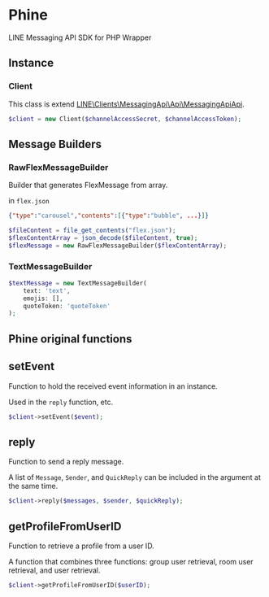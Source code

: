 # Phine

LINE Messaging API SDK for PHP Wrapper

## Instance

### Client

This class is extend [LINE\Clients\MessagingApi\Api\MessagingApiApi](https://github.com/line/line-bot-sdk-php/blob/master/src/clients/messaging-api/lib/Api/MessagingApiApi.php).

```php
$client = new Client($channelAccessSecret, $channelAccessToken);
```

## Message Builders

### RawFlexMessageBuilder

Builder that generates FlexMessage from array.

in `flex.json`

```json
{"type":"carousel","contents":[{"type":"bubble", ...}]}
```

```php
$fileContent = file_get_contents("flex.json");
$flexContentArray = json_decode($fileContent, true);
$flexMessage = new RawFlexMessageBuilder($flexContentArray);
```

### TextMessageBuilder

```php
$textMessage = new TextMessageBuilder(
    text: 'text',
    emojis: [],
    quoteToken: 'quoteToken'
);
```

## Phine original functions

## setEvent

Function to hold the received event information in an instance.

Used in the `reply` function, etc.

```php
$client->setEvent($event);
```

## reply

Function to send a reply message.

A list of `Message`, `Sender`, and `QuickReply` can be included in the argument at the same time.

```php
$client->reply($messages, $sender, $quickReply);
```

## getProfileFromUserID

Function to retrieve a profile from a user ID.

A function that combines three functions: group user retrieval, room user retrieval, and user retrieval.

```php
$client->getProfileFromUserID($userID);
```
